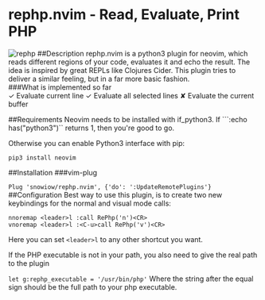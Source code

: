 # rephp.nvim - Read, Evaluate, Print PHP
![rephp](http://snow-dev.com/wp-content/uploads/2016/12/rephp.gif)
##Description
rephp.nvim is a python3 plugin for neovim, which reads different regions of your code, evaluates it and echo the result. The idea is inspired by great REPLs like Clojures Cider. 
This plugin tries to deliver a similar feeling, but in a far more basic fashion.  
###What is implemented so far  
&#x2713; Evaluate current line
&#x2713; Evaluate all selected lines
&#x2718; Evaluate the current buffer

##Requirements
Neovim needs to be installed with if_python3. If ```:echo has("python3")`` returns 1, then you're good to go.

Otherwise you can enable Python3 interface with pip:

```pip3 install neovim```

##Installation
###vim-plug

```Plug 'snowiow/rephp.nvim', {'do': ':UpdateRemotePlugins'}```
##Configuration
Best way to use this plugin, is to create two new keybindings for the normal and visual mode calls:  
```
nnoremap <leader>l :call RePhp('n')<CR>
vnoremap <leader>l :<C-u>call RePhp('v')<CR>
```
Here you can set ```<leader>l``` to any other shortcut you want.  

If the PHP executable is not in your path, you also need to give the real path to the plugin  

```let g:rephp_executable = '/usr/bin/php'```
Where the string after the equal sign should be the full path to your php executable.
